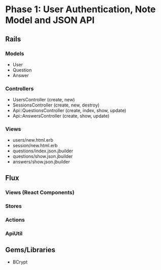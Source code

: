 # Phase 1: User Authentication, Note Model and JSON API

## Rails
### Models
* User
* Question
* Answer

### Controllers
* UsersController (create, new)
* SessionsController (create, new, destroy)
* Api::QuestionsController (create, index, show, update)
* Api::AnswersController (create, show, update)

### Views
* users/new.html.erb
* session/new.html.erb
* questions/index.json.jbuilder
* questions/show.json.jbuilder
* answers/show.json.jbuilder

## Flux
### Views (React Components)

### Stores

### Actions

### ApiUtil

## Gems/Libraries
* BCrypt
